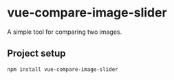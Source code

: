 # vue-compare-image-slider

A simple tool for comparing two images.

## Project setup
```sh
npm install vue-compare-image-slider
```
